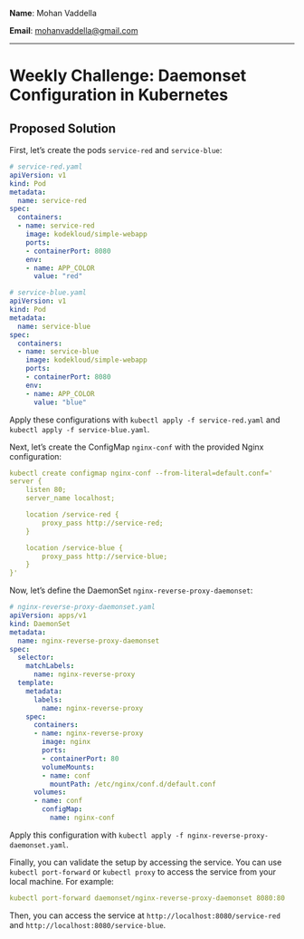 **Name**: Mohan Vaddella

**Email**: mohanvaddella@gmail.com

---

# Weekly Challenge: Daemonset Configuration in Kubernetes

## Proposed Solution

First, let’s create the pods `service-red` and `service-blue`:

```yaml
# service-red.yaml
apiVersion: v1
kind: Pod
metadata:
  name: service-red
spec:
  containers:
  - name: service-red
    image: kodekloud/simple-webapp
    ports:
    - containerPort: 8080
    env:
    - name: APP_COLOR
      value: "red"
```

```yaml
# service-blue.yaml
apiVersion: v1
kind: Pod
metadata:
  name: service-blue
spec:
  containers:
  - name: service-blue
    image: kodekloud/simple-webapp
    ports:
    - containerPort: 8080
    env:
    - name: APP_COLOR
      value: "blue"
```

Apply these configurations with `kubectl apply -f service-red.yaml` and `kubectl apply -f service-blue.yaml`.

Next, let’s create the ConfigMap `nginx-conf` with the provided Nginx configuration:

```yaml
kubectl create configmap nginx-conf --from-literal=default.conf='
server {
    listen 80;
    server_name localhost;

    location /service-red {
        proxy_pass http://service-red;
    }

    location /service-blue {
        proxy_pass http://service-blue;
    }
}'
```

Now, let’s define the DaemonSet `nginx-reverse-proxy-daemonset`:

```yaml
# nginx-reverse-proxy-daemonset.yaml
apiVersion: apps/v1
kind: DaemonSet
metadata:
  name: nginx-reverse-proxy-daemonset
spec:
  selector:
    matchLabels:
      name: nginx-reverse-proxy
  template:
    metadata:
      labels:
        name: nginx-reverse-proxy
    spec:
      containers:
      - name: nginx-reverse-proxy
        image: nginx
        ports:
        - containerPort: 80
        volumeMounts:
        - name: conf
          mountPath: /etc/nginx/conf.d/default.conf
      volumes:
      - name: conf
        configMap:
          name: nginx-conf
```

Apply this configuration with `kubectl apply -f nginx-reverse-proxy-daemonset.yaml`.

Finally, you can validate the setup by accessing the service. You can use `kubectl port-forward` or `kubectl proxy` to access the service from your local machine. For example:

```yaml
kubectl port-forward daemonset/nginx-reverse-proxy-daemonset 8080:80
```

Then, you can access the service at `http://localhost:8080/service-red` and `http://localhost:8080/service-blue`.




